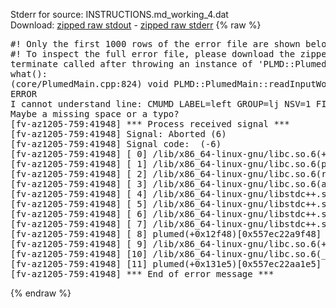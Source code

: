 Stderr for source:  INSTRUCTIONS.md_working_4.dat   
Download: [zipped raw stdout](INSTRUCTIONS.md_working_4.dat.plumed.stdout.txt.zip) - [zipped raw stderr](INSTRUCTIONS.md_working_4.dat.plumed.stderr.txt.zip) 
{% raw %}
<pre>
#! Only the first 1000 rows of the error file are shown below
#! To inspect the full error file, please download the zipped raw stderr file above
terminate called after throwing an instance of 'PLMD::Plumed::ExceptionError'
what():
(core/PlumedMain.cpp:824) void PLMD::PlumedMain::readInputWords(const std::vector<std::__cxx11::basic_string<char> >&)
ERROR
I cannot understand line: CMUMD LABEL=left GROUP=lj NSV=1 FIXED=0.4 DCR=0.25 CRSIZE=0.1 WF=0.0001 ASYMM=-1 NINT=0.1 NZ=291
Maybe a missing space or a typo?
[fv-az1205-759:41948] *** Process received signal ***
[fv-az1205-759:41948] Signal: Aborted (6)
[fv-az1205-759:41948] Signal code:  (-6)
[fv-az1205-759:41948] [ 0] /lib/x86_64-linux-gnu/libc.so.6(+0x42520)[0x7f3adc842520]
[fv-az1205-759:41948] [ 1] /lib/x86_64-linux-gnu/libc.so.6(pthread_kill+0x12c)[0x7f3adc8969fc]
[fv-az1205-759:41948] [ 2] /lib/x86_64-linux-gnu/libc.so.6(raise+0x16)[0x7f3adc842476]
[fv-az1205-759:41948] [ 3] /lib/x86_64-linux-gnu/libc.so.6(abort+0xd3)[0x7f3adc8287f3]
[fv-az1205-759:41948] [ 4] /lib/x86_64-linux-gnu/libstdc++.so.6(+0xa2b9e)[0x7f3adcca2b9e]
[fv-az1205-759:41948] [ 5] /lib/x86_64-linux-gnu/libstdc++.so.6(+0xae20c)[0x7f3adccae20c]
[fv-az1205-759:41948] [ 6] /lib/x86_64-linux-gnu/libstdc++.so.6(+0xae277)[0x7f3adccae277]
[fv-az1205-759:41948] [ 7] /lib/x86_64-linux-gnu/libstdc++.so.6(__cxa_rethrow+0x4b)[0x7f3adccae52b]
[fv-az1205-759:41948] [ 8] plumed(+0x12f48)[0x557ec22a9f48]
[fv-az1205-759:41948] [ 9] /lib/x86_64-linux-gnu/libc.so.6(+0x29d90)[0x7f3adc829d90]
[fv-az1205-759:41948] [10] /lib/x86_64-linux-gnu/libc.so.6(__libc_start_main+0x80)[0x7f3adc829e40]
[fv-az1205-759:41948] [11] plumed(+0x131e5)[0x557ec22aa1e5]
[fv-az1205-759:41948] *** End of error message ***
</pre>
{% endraw %}
